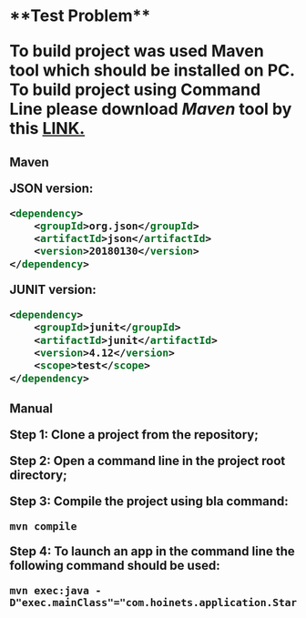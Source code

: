 <h1>**Test Problem**<br>

To build project was used **Maven** tool which should be installed on PC. 
To build project using Command Line please download *Maven* tool by this [**LINK.**](https://maven.apache.org/download.cgi)
<h2>Maven<br>
<p>JSON version:<br>

```xml
<dependency>
    <groupId>org.json</groupId>
    <artifactId>json</artifactId>
    <version>20180130</version>
</dependency>
```
JUNIT version:
```xml
<dependency>
    <groupId>junit</groupId>
    <artifactId>junit</artifactId>
    <version>4.12</version>
    <scope>test</scope>
</dependency>
```
<h2>Manual<br>

**Step 1:** Clone a project from the repository;<br>

**Step 2:** Open a command line in the project root directory;<br>

**Step 3:** Compile the project using bla command:
```ftl
mvn compile
```
**Step 4:** To launch an app in the command line the following command should be used:
```ftl
mvn exec:java -D"exec.mainClass"="com.hoinets.application.Starter"
```